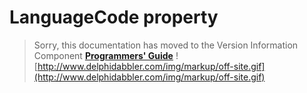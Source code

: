 <a href='Hidden comment: 
$Rev$
$Date$
'></a>

# LanguageCode property #

> Sorry, this documentation has moved to the Version Information Component **[Programmers' Guide](http://wiki.delphidabbler.com/index.php/Docs/TPJVersionInfoLanguageCode)** ![http://www.delphidabbler.com/img/markup/off-site.gif](http://www.delphidabbler.com/img/markup/off-site.gif)
